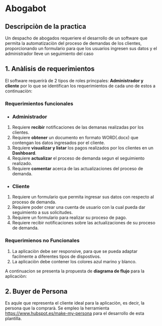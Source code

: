 # Abogabot

## Descripciòn de la practica

Un despacho de abogados requeriere el desarrollo de un software que permita la automatizaciòn del proceso de demandas de los clientes, proporcionando un formulario para que los usuarios ingresen sus datos y el administrador lleve un seguimiento del caso 

## 1. Anàlisis de requerimientos

El software requerirà de 2 tipos de roles princpales: **Administrador y cliente** por lo que se identifican los requerimientos de cada uno de estos a continuaciòn:

### Requerimientos funcionales

* ### Administrador

1. Requiere  **recibir** notificaciones de las demanas realizadas por los clientes.
2. Requiere **obtener** un documento en formato WORD(.docx) que contengan los datos ingresados por el cliente.
3. Requiere **visualizar y listar** los pagos realizados por los clientes en un **Dashboard**.
4. Requiere **actualizar** el proceso de demanda segun el seguimiento realizado.
5. Requiere **comentar** acerca de las actualizaciones del proceso de demanda.

* ### Cliente

1. Requiere un formulario que permita ingresar sus datos con respecto al proceso de demanda.
2. Requiere poder crear una cuenta de usuario con la cual pueda dar seguimiento a sus solicitudes.
3. Requiere un formulario para realizar su proceso de pago.
4. Requiere recibir notificaciones sobre las actualizaciones de su proceso de demanda.

### Requerimienos no Funcionales

1. La aplicaciòn debe ser responsive, para que se pueda adaptar facilmente a diferentes tipos de dispostivos.
2. La aplicaciòn debe contener los colores azul marino y blanco.

A continuacion se presenta la propuesta de **diagrama de flujo** para la aplicaciòn:


## 2. Buyer de Persona

Es aqule que representa el cliente ideal para la aplicaciòn, es decir, la persona que la comprarà.
Se empleo la herramienta https://www.hubspot.es/make-my-persona para el desarrollo de esta plantilla.
